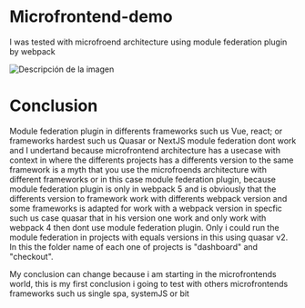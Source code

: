 # Microfrontend-demo
I was tested with microfroend architecture using module federation plugin by webpack

<image src="[/images/picture.jpg](https://res.cloudinary.com/practicaldev/image/fetch/s--N_QDejG1--/c_imagga_scale,f_auto,fl_progressive,h_420,q_auto,w_1000/https://dev-to-uploads.s3.amazonaws.com/i/avgehx5v0vr94mpjb18l.png)" alt="Descripción de la imagen">

# Conclusion
Module federation plugin in differents frameworks such us Vue, react; or frameworks hardest such us Quasar or NextJS
module federation dont work and I undertand because microfrontend architecture has a usecase with context in where the differents
projects has a differents version to the same framework is a myth that you use the microfroends architecture with different frameworks
or in this case module federation plugin, because module federation plugin is only in webpack 5 and is obviously that the differents
version to framework work with differents webpack version and some frameworks is adapted for work with a webpack version in specfic
such us case quasar that in his version one work and only work with webpack 4 then dont use module federation plugin.
Only i could run the module federation in projects with equals versions in this using quasar v2. In this the folder name of each one
of projects is "dashboard" and "checkout".

My conclusion can change because i am starting in the microfrontends world, this is my first conclusion i going to test with others 
microfrontends frameworks such us single spa, systemJS or bit

